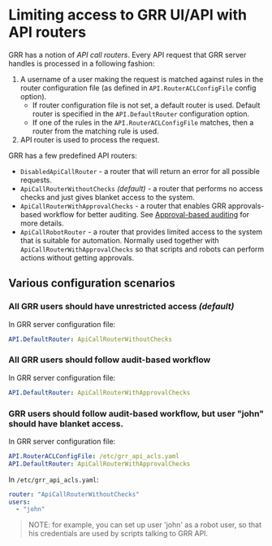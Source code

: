 # Limiting access to GRR UI/API with API routers

GRR has a notion of *API call routers*. Every API request that GRR server handles is processed in a following fashion:

1. A username of a user making the request is matched against rules in the router configuration file (as defined in `API.RouterACLConfigFile` config option).
    - If router configuration file is not set, a default router is used. Default router is specified in the `API.DefaultRouter` configuration option.
    - If one of the rules in the `API.RouterACLConfigFile` matches, then a router from the matching rule is used.
2. API router is used to process the request.

GRR has a few predefined API routers:
- `DisabledApiCallRouter` - a router that will return an error for all possible requests.
- `ApiCallRouterWithoutChecks` *(default)* - a router that performs no access checks and just gives blanket access to the system.
- `ApiCallRouterWithApprovalChecks` - a router that enables GRR approvals-based workflow for better auditing. See [Approval-based auditing](../approval-based-auditing.md) for more details.
- `ApiCallRobotRouter` - a router that provides limited access to the system that is suitable for automation. Normally used together with `ApiCallRouterWithApprovalChecks` so that scripts and robots can perform actions without getting approvals.

## Various configuration scenarios

### All GRR users should have unrestricted access *(default)*

In GRR server configuration file:

``` yaml
API.DefaultRouter: ApiCallRouterWithoutChecks
```

### All GRR users should follow audit-based workflow

In GRR server configuration file:

``` yaml
API.DefaultRouter: ApiCallRouterWithApprovalChecks
```

### GRR users should follow audit-based workflow, but user "john" should have blanket access.

In GRR server configuration file:

``` yaml
API.RouterACLConfigFile: /etc/grr_api_acls.yaml
API.DefaultRouter: ApiCallRouterWithApprovalChecks
```

In `/etc/grr_api_acls.yaml`:

``` yaml
router: "ApiCallRouterWithoutChecks"
users:
  - "john"
```

> NOTE: for example, you can set up user 'john' as a robot user, so that his credentials are used by scripts talking to GRR API.
